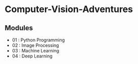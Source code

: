 # Computer-Vision-Adventures

## Modules

- 01 : Python Programming
- 02 : Image Processing
- 03 : Machine Learning
- 04 : Deep Learning
